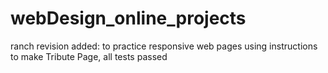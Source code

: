 # webDesign_online_projects

ranch revision added: to practice responsive web pages using instructions to make Tribute Page, all tests passed
